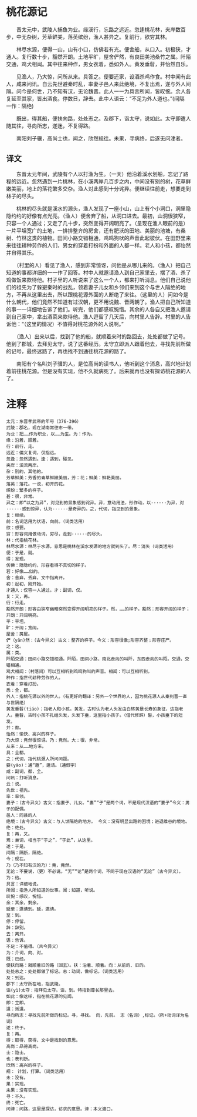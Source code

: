 # 桃花源记

　　晋太元中，武陵人捕鱼为业。缘溪行，忘路之远近。忽逢桃花林，夹岸数百步，中无杂树，芳草鲜美，落英缤纷，渔人甚异之。复前行，欲穷其林。

　　林尽水源，便得一山，山有小口，仿佛若有光。便舍船，从口入。初极狭，才通人。复行数十步，豁然开朗。土地平旷，屋舍俨然，有良田美池桑竹之属。阡陌交通，鸡犬相闻。其中往来种作，男女衣着，悉如外人。黄发垂髫，并怡然自乐。

　　见渔人，乃大惊，问所从来。具答之。便要还家，设酒杀鸡作食。村中闻有此人，咸来问讯。自云先世避秦时乱，率妻子邑人来此绝境，不复出焉，遂与外人间隔。问今是何世，乃不知有汉，无论魏晋。此人一一为具言所闻，皆叹惋。余人各复延至其家，皆出酒食。停数日，辞去。此中人语云：“不足为外人道也。”(间隔 一作：隔绝)

　　既出，得其船，便扶向路，处处志之。及郡下，诣太守，说如此。太守即遣人随其往，寻向所志，遂迷，不复得路。

　　南阳刘子骥，高尚士也，闻之，欣然规往。未果，寻病终，后遂无问津者。


## 译文

　　东晋太元年间，武陵有个人以打渔为生。（一天）他沿着溪水划船，忘记了路程的远近。忽然遇到一片桃林，在小溪两岸几百步之内，中间没有别的树，花草鲜嫩美丽，地上的落花繁多交杂。渔人对此感到十分诧异。便继续往前走，想要走到林子的尽头。

　　桃林的尽头就是溪水的源头，渔人发现了一座小山，山上有个小洞口，洞里隐隐约约的好像有点光亮。（渔人）便舍弃了船，从洞口进去。最初，山洞很狭窄，只容一个人通过；又走了几十步，突然变得开阔明亮了。（呈现在渔人眼前的是）一片平坦宽广的土地，一排排整齐的房舍，还有肥沃的田地、美丽的池塘，有桑树、竹林这类的植物。田间小路交错相通，鸡鸣狗吠的声音此起彼伏。在田野里来来往往耕种劳作的人们，男女的穿着打扮和外面的人都一样。老人和小孩，都怡然并自得其乐。

　　（村里的人）看见了渔人，感到非常惊讶，问他是从哪儿来的。（渔人）把自己知道的事都详细的一一作了回答。村中人就邀请渔人到自己家里去，摆了酒、杀了鸡做饭来款待他。村子里的人听说来了这么一个人，都来打听消息。他们自己说他们的祖先为了躲避秦时的战乱，领着妻子儿女和乡邻们来到这个与世人隔绝的地方，不再从这里出去，所以跟桃花源外面的人断绝了来往。（这里的人）问如今是什么朝代，他们竟然不知道有过汉朝，更不用说魏、晋两朝了。渔人把自己所知道的事一一详细地告诉了他们。听完，他们都感叹惋惜。其余的人各自又把渔人邀请到自己家中，拿出酒菜来款待他。渔人逗留了几天后，向村里人告辞。村里的人告诉他：“（这里的情况）不值得对桃花源外的人说啊。”

　　（渔人）出来以后，找到了他的船，就顺着来时的路回去，处处都做了记号。他到了郡城，去拜见太守，说了这番经历。太守立即派人跟着他去，寻找先前所做的记号，最终迷路了，再也找不到通往桃花源的路了。

　　南阳有个名叫刘子骥的人，是位高尚的读书人，他听到这个消息，高兴地计划着前往桃花源。但是没有实现，他不久就病死了。后来就再也没有探访桃花源的人了。

# 注释

    太元：东晋孝武帝的年号（376-396）
    武陵：郡名，现在湖南常德市一带。
    为业：把……作为职业，以……为生。为：作为。
    缘：沿着，顺着。
    行：前行，走。
    远近：偏义复词，仅指远。
    忽逢：忽然遇到。逢：遇到，碰见。
    夹岸：溪流两岸。
    杂：别的，其他的。
    芳草鲜美：芳香的青草鲜嫩美丽，芳：花；鲜美：鲜艳美丽。
    落英：落花。一说，初开的花。
    缤纷：繁多的样子。
    甚：很，非常。
    异之：即“以之为异”，对见到的景象感到诧异。异，意动用法，形作动，以······为异，对······感到惊异，认为······是奇异的。之，代词，指见到的景象。
    复：继续。
    前：名词活用为状语，向前。（词类活用）
    欲：想要。
    穷：形容词用做动词，穷尽，走到······的尽头。
    林：代指桃花林。
    林尽水源：林尽于水源，意思是桃林在溪水发源的地方就到头了。尽：消失（词类活用）
    便：于是，就。
    得：发现。
    仿佛：隐隐约约，形容看得不真切的样子。
    若：好像……似的。
    舍：舍弃，丢弃，文中指离开。
    初：起初，刚开始。
    才通人：仅容一人通过。才：副词，仅。
    复：又，再。
    行：行走。
    豁然开朗：形容由狭窄幽暗突然变得开阔明亮的样子。然，……的样子。豁然：形容开阔的样子；开朗：开阔明亮。
    平：平坦。
    旷：开阔；宽阔。
    屋舍：房屋。
    俨（yǎn)然：（古今异义）古义：整齐的样子。今义：形容很像;形容齐整；形容庄严。
    之：这。
    属：类。
    阡陌交通：田间小路交错相通。阡陌，田间小路，南北走向的叫阡，东西走向的叫陌。交通，交错相通。
    鸡犬相闻：（村落间）可以互相听到鸡鸣狗叫的声音。相闻：可以互相听到。
    种作：指世代耕种劳作的人。
    衣着：穿着打扮。
    悉：全，都。
    外人：指桃花源以外的世人。（有更好的翻译：另外一个世界的人，因为桃花源人从秦到晋一直与世隔绝）
    黄发垂髫(tiáo)：指老人和小孩。黄发，古时认为老人头发由白转黄是长寿的象征，这指老人。垂髫，古时小孩不扎结头发，头发下垂，这里指小孩子。（借代修辞）髫，小孩垂下的短发。
    并：都。
    怡然：愉快、高兴的样子。
    乃大惊：竟然很惊讶。乃：竟然。大：很，非常。
    从来：从……地方来。
    具：全都。
    之：代词，指代桃源人所问问题。
    要(yāo)：通“邀”，邀请。（通假字）
    咸：副词，都，全。
    问讯：打听消息。
    云：说。
    先世：祖先。
    率：率领。
    妻子：（古今异义）古义：指妻子、儿女。“妻”“子”是两个词，不是现代汉语的“妻子”今义：男子的配偶。
    邑人：同县的人
    绝境：（古今异义）古义：与人世隔绝的地方。 今义：没有明显出路的困境；进退维谷的境地。 绝：绝处。
    复：再，又。
    焉：兼词，相当于“于之”，“于此”，从这里。
    遂：于是。
    间隔：隔断，隔绝。
    今：现在。
    乃（乃不知有汉的乃）：竟，竟然。
    无论：不要说，（更）不必说。“无”“论”是两个词，不同于现在汉语的“无论”（古今异义）。
    为：给。
    具言：详细地说。
    所闻：指渔人所知道的世事。闻：知道，听说。
    叹惋：感叹，惋惜。
    余：其余，剩余。
    延至：邀请到。延，邀请。
    至：到。
    停：停留。
    辞：辞别。
    去：离开。
    语：告诉。
    不足：不值得。（古今异义）
    为：介词，向、对。
    既：已经。
    便扶向路：就顺着旧的路（回去）。扶：沿着、顺着。向：从前的、旧的。
    处处志之：处处都做了标记。志：动词，做标记。（词类活用)
    及：到达。
    郡下：太守所在地，指武陵。
    诣(yì)太守：指拜见太守。诣，到。特指到尊长那里去。
    如此：像这样，指在桃花源的见闻。
    即：立即。
    遣：派遣。
    寻向所志：寻找先前所做的标记。寻，寻找。 向，先前。 志（名词）,标记。（所+动词译为名词）
    遂：终于。
    复：再。
    得：取得，获得，文中是找到的意思。
    高尚：品德高尚。
    士：隐士。
    也：表判断。
    欣然：高兴的样子。
    规： 计划，打算。（词类活用）
    未：没有。
    果：实现。
    未果：没有实现。
    寻：不久。
    终：死亡。
    问津：问路，这里是探访，访求的意思。津：本义渡口。